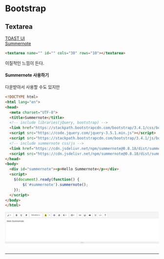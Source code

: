 # Bootstrap
## Textarea
[TOAST UI](https://ui.toast.com/)<Br/>
[Summernote](https://summernote.org/)

```html
<textarea name="" id="" cols="30" rows="10"></textarea>
```
이질적인 느낌이 든다.

#### Summernote 사용하기
다운받아서 사용할 수도 있지만
```html
<!DOCTYPE html>
<html lang="en">
<head>
  <meta charset="UTF-8">
  <title>Summernote</title>
  <!-- include libraries(jQuery, bootstrap) -->
  <link href="https://stackpath.bootstrapcdn.com/bootstrap/3.4.1/css/bootstrap.min.css" rel="stylesheet">
  <script src="https://code.jquery.com/jquery-3.5.1.min.js"></script>
  <script src="https://stackpath.bootstrapcdn.com/bootstrap/3.4.1/js/bootstrap.min.js"></script>
  <!-- include summernote css/js -->
  <link href="https://cdn.jsdelivr.net/npm/summernote@0.8.18/dist/summernote.min.css" rel="stylesheet">
  <script src="https://cdn.jsdelivr.net/npm/summernote@0.8.18/dist/summernote.min.js"></script>
</head>
<body>
  <div id="summernote"><p>Hello Summernote</p></div>
  <script>
    $(document).ready(function() {
        $('#summernote').summernote();
    });
  </script>
</body>
</html>
```
![summmernote](../images/bs_textarea_1.jpg)
***